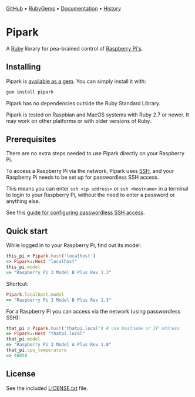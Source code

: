 [GitHub](https://github.com/lllisteu/pipark) • [RubyGems](https://rubygems.org/gems/pipark) • [Documentation](https://www.rubydoc.info/gems/pipark) • [History](History.md)

# Pipark

A [Ruby](https://www.ruby-lang.org/) library for pea-brained control of [Raspberry Pi's](https://www.raspberrypi.com/).

## Installing

Pipark is [available as a gem](https://rubygems.org/gems/pipark). You can simply install it with:

```bash
gem install pipark
```

Pipark has no dependencies outside the Ruby Standard Library.

Pipark is tested on Raspbian and MacOS systems with Ruby 2.7 or newer. It may work on other platforms or with older versions of Ruby.

## Prerequisites

There are no extra steps needed to use Pipark directly on your Raspberry Pi.

To access a Raspberry Pi via the network, Pipark uses [SSH](https://en.wikipedia.org/wiki/Secure_Shell), and your Raspberry Pi needs to be set up for passwordless SSH access.

This means you can enter `ssh <ip address>` or `ssh <hostname>` in a terminal to login to your Raspberry Pi, without the need to enter a password or anything else.

See this [guide for configuring passwordless SSH access](https://www.raspberrypi.com/documentation/computers/remote-access.html#passwordless-ssh-access).

## Quick start

While logged in to your Raspberry Pi, find out its model:

```ruby
this_pi = Pipark.host('localhost')
=> Pipark::Host "localhost"
this_pi.model
=> "Raspberry Pi 3 Model B Plus Rev 1.3"
```

Shortcut:

```ruby
Pipark.localhost.model
=> "Raspberry Pi 3 Model B Plus Rev 1.3"
```

For a Raspberry Pi you can access via the network (using passwordless SSH):

```ruby
that_pi = Pipark.host('thatpi.local') # use hostname or IP address
=> Pipark::Host "thatpi.local"
that_pi.model
=> "Raspberry Pi 3 Model A Plus Rev 1.0"
that_pi.cpu_temperature
=> 48850
```

## License

See the included [LICENSE.txt](LICENSE.txt) file.
